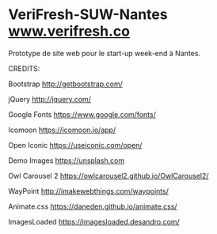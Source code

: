# VeriFresh-SUW-Nantes www.verifresh.co
Prototype de site web pour le start-up week-end à Nantes.

CREDITS:

Bootstrap
http://getbootstrap.com/

jQuery
http://jquery.com/

Google Fonts
https://www.google.com/fonts/

Icomoon
https://icomoon.io/app/

Open Iconic
https://useiconic.com/open/

Demo Images
https://unsplash.com

Owl Carousel 2
https://owlcarousel2.github.io/OwlCarousel2/

WayPoint
http://imakewebthings.com/waypoints/

Animate.css
https://daneden.github.io/animate.css/

ImagesLoaded
https://imagesloaded.desandro.com/
